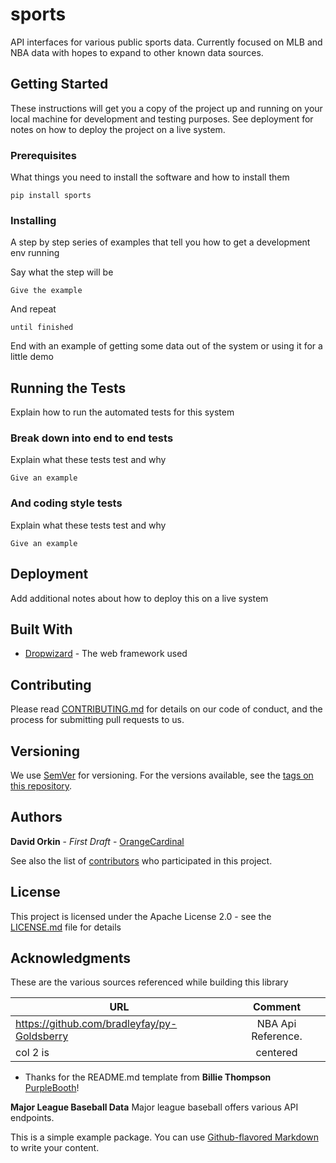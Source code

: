 # sports

API interfaces for various public sports data. Currently focused on MLB and 
NBA data with hopes to expand to other known data sources. 

## Getting Started

These instructions will get you a copy of the project up and running on your local machine for development and testing purposes. See deployment for notes on how to deploy the project on a live system.

### Prerequisites

What things you need to install the software and how to install them

```
pip install sports
```

### Installing

A step by step series of examples that tell you how to get a development env running

Say what the step will be

```
Give the example
```

And repeat

```
until finished
```

End with an example of getting some data out of the system or using it for a little demo

## Running the Tests

Explain how to run the automated tests for this system

### Break down into end to end tests

Explain what these tests test and why

```
Give an example
```

### And coding style tests

Explain what these tests test and why

```
Give an example
```

## Deployment

Add additional notes about how to deploy this on a live system

## Built With

* [Dropwizard](http://www.dropwizard.io/1.0.2/docs/) - The web framework used

## Contributing

Please read [CONTRIBUTING.md](https://gist.github.com/PurpleBooth/b24679402957c63ec426) for details on our code of conduct, and the process for submitting pull requests to us.

## Versioning

We use [SemVer](http://semver.org/) for versioning. For the versions available, see the [tags on this repository](https://github.com/your/project/tags). 

## Authors
 **David Orkin** - *First Draft* - [OrangeCardinal](https://github.com/OrangeCardinal)

See also the list of [contributors](https://github.com/your/project/contributors) who participated in this project.

## License

This project is licensed under the Apache License 2.0 - see the [LICENSE.md](LICENSE.md) file for details

## Acknowledgments
These are the various sources referenced while building this library



| URL        | Comment           |
| ------------- |:-------------:|
| https://github.com/bradleyfay/py-Goldsberry | NBA Api Reference.  |
| col 2 is      | centered      |






* Thanks for the README.md template from  **Billie Thompson** [PurpleBooth](https://github.com/PurpleBooth)!



**Major League Baseball Data**
Major league baseball offers various API endpoints. 

This is a simple example package. You can use
[Github-flavored Markdown](https://guides.github.com/features/mastering-markdown/)
to write your content.